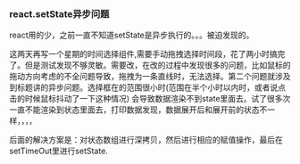 

### react.setState异步问题

react用的少，之前一直不知道setState是异步执行的。。。被迫发现的。

这两天再写一个星期的时间选择组件,需要手动拖拽选择时间段，花了两小时搞完了。但是测试发现不够灵敏。需要改，在改的过程中发现很多的问题，比如鼠标的拖动方向考虑的不全问题导致，拖拽为一条直线时，无法选择。第二个问题就涉及到标题讲的异步问题。选择框在的范围很小时(范围在半个小时以内时，或者说点击的时候鼠标抖动了一下这种情况) 会导致数据渲染不到state里面去。试了很多次一直不能渲染到状态里面去，打印数据发现，数据展开后和展开前的状态不一样，，，，

后面的解决方案是：对状态数组进行深拷贝，然后进行相应的赋值操作，最后在setTimeOut里进行setState.


